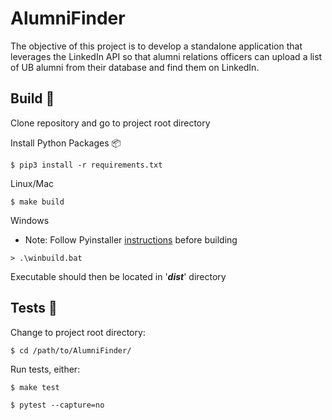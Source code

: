 # AlumniFinder

The objective of this project is to develop a standalone application that leverages the LinkedIn API so that alumni relations officers can upload a list of UB alumni from their database and find them on LinkedIn.

## Build :wrench:

Clone repository and go to project root directory

Install Python Packages :package:

```
$ pip3 install -r requirements.txt
```

Linux/Mac

```
$ make build
```

Windows

* Note: Follow Pyinstaller [instructions](https://pythonhosted.org/PyInstaller/installation.html#installing-in-windows) before building

```
> .\winbuild.bat
```

Executable should then be located in '***dist***' directory

## Tests :pill:

Change to project root directory:

```
$ cd /path/to/AlumniFinder/
``` 

Run tests, either:

```
$ make test
```

```
$ pytest --capture=no
```